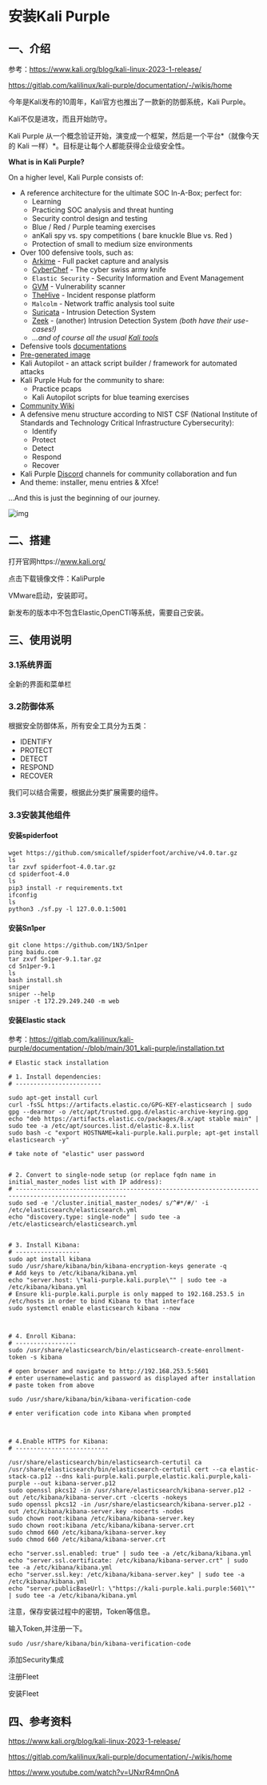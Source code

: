 # 安装Kali Purple

## 一、介绍

参考：https://www.kali.org/blog/kali-linux-2023-1-release/

https://gitlab.com/kalilinux/kali-purple/documentation/-/wikis/home

今年是Kali发布的10周年，Kali官方也推出了一款新的防御系统，Kali Purple。

Kali不仅是进攻，而且开始防守。

Kali Purple 从一个概念验证开始，演变成一个框架，然后是一个平台*（就像今天的 Kali 一样）*。目标是让每个人都能获得企业级安全性。



**What is in Kali Purple?**

On a higher level, Kali Purple consists of:

- A reference architecture for the ultimate SOC In-A-Box; perfect for:
  - Learning
  - Practicing SOC analysis and threat hunting
  - Security control design and testing
  - Blue / Red / Purple teaming exercises
  - anKali spy vs. spy competitions ( bare knuckle Blue vs. Red )
  - Protection of small to medium size environments
- Over 100 defensive tools, such as:
  - [Arkime](https://pkg.kali.org/pkg/arkime) - Full packet capture and analysis
  - [CyberChef](https://pkg.kali.org/pkg/cyberchef) - The cyber swiss army knife
  - `Elastic Security` - Security Information and Event Management
  - [GVM](https://www.kali.org/tools/gvm/) - Vulnerability scanner
  - [TheHive](https://pkg.kali.org/pkg/thehive) - Incident response platform
  - `Malcolm` - Network traffic analysis tool suite
  - [Suricata](https://pkg.kali.org/pkg/suricata) - Intrusion Detection System
  - [Zeek](https://pkg.kali.org/pkg/zeek) - (another) Intrusion Detection System *(both have their use-cases!)*
  - *…and of course all the usual [Kali tools](https://www.kali.org/tools/)*
- Defensive tools [documentations](https://gitlab.com/kalilinux/kali-purple/documentation)
- [Pre-generated image](https://www.kali.org/get-kali/)
- Kali Autopilot - an attack script builder / framework for automated attacks
- Kali Purple Hub for the community to share:
  - Practice pcaps
  - Kali Autopilot scripts for blue teaming exercises
- [Community Wiki](https://gitlab.com/kalilinux/kali-purple/documentation/-/wikis/home)
- A defensive menu structure according to NIST CSF (National Institute of Standards and Technology Critical Infrastructure Cybersecurity):
  - Identify
  - Protect
  - Detect
  - Respond
  - Recover
- Kali Purple [Discord](https://discord.kali.org/) channels for community collaboration and fun
- And theme: installer, menu entries & Xfce!

…And this is just the beginning of our journey.

![img](https://gitlab.com/kalilinux/kali-purple/documentation/-/raw/main/pictures/Kali-Purple-03-Architecture.png)



## 二、搭建

打开官网https://www.kali.org/

点击下载镜像文件：KaliPurple

VMware启动，安装即可。

新发布的版本中不包含Elastic,OpenCTI等系统，需要自己安装。



## 三、使用说明

### 3.1系统界面

全新的界面和菜单栏



### 3.2防御体系

根据安全防御体系，所有安全工具分为五类：

- IDENTIFY
- PROTECT
- DETECT
- RESPOND
- RECOVER

我们可以结合需要，根据此分类扩展需要的组件。



### 3.3安装其他组件

#### 安装spiderfoot

```
wget https://github.com/smicallef/spiderfoot/archive/v4.0.tar.gz
ls
tar zxvf spiderfoot-4.0.tar.gz
cd spiderfoot-4.0
ls
pip3 install -r requirements.txt
ifconfig
ls
python3 ./sf.py -l 127.0.0.1:5001
```

#### 安装Sn1per

```
git clone https://github.com/1N3/Sn1per
ping baidu.com
tar zxvf Sn1per-9.1.tar.gz
cd Sn1per-9.1
ls
bash install.sh
sniper
sniper --help
sniper -t 172.29.249.240 -m web
```

#### 安装Elastic stack

参考：https://gitlab.com/kalilinux/kali-purple/documentation/-/blob/main/301_kali-purple/installation.txt

```
# Elastic stack installation

# 1. Install dependencies:
# ------------------------

sudo apt-get install curl
curl -fsSL https://artifacts.elastic.co/GPG-KEY-elasticsearch | sudo gpg --dearmor -o /etc/apt/trusted.gpg.d/elastic-archive-keyring.gpg
echo "deb https://artifacts.elastic.co/packages/8.x/apt stable main" | sudo tee -a /etc/apt/sources.list.d/elastic-8.x.list
sudo bash -c "export HOSTNAME=kali-purple.kali.purple; apt-get install elasticsearch -y"

# take note of "elastic" user password


# 2. Convert to single-node setup (or replace fqdn name in initial_master_nodes list with IP address):
# -----------------------------------------------------------------------------------------------------
sudo sed -e '/cluster.initial_master_nodes/ s/^#*/#/' -i /etc/elasticsearch/elasticsearch.yml
echo "discovery.type: single-node" | sudo tee -a /etc/elasticsearch/elasticsearch.yml


# 3. Install Kibana:
# ------------------
sudo apt install kibana
sudo /usr/share/kibana/bin/kibana-encryption-keys generate -q
# Add keys to /etc/kibana/kibana.yml
echo "server.host: \"kali-purple.kali.purple\"" | sudo tee -a /etc/kibana/kibana.yml
# Ensure kli-purple.kali.purple is only mapped to 192.168.253.5 in /etc/hosts in order to bind Kibana to that interface
sudo systemctl enable elasticsearch kibana --now



# 4. Enroll Kibana:
# -----------------
sudo /usr/share/elasticsearch/bin/elasticsearch-create-enrollment-token -s kibana

# open browser and navigate to http://192.168.253.5:5601
# enter username=elastic and password as displayed after installation
# paste token from above

sudo /usr/share/kibana/bin/kibana-verification-code

# enter verification code into Kibana when prompted



# 4.Enable HTTPS for Kibana:
# --------------------------

/usr/share/elasticsearch/bin/elasticsearch-certutil ca
/usr/share/elasticsearch/bin/elasticsearch-certutil cert --ca elastic-stack-ca.p12 --dns kali-purple.kali.purple,elastic.kali.purple,kali-purple --out kibana-server.p12
sudo openssl pkcs12 -in /usr/share/elasticsearch/kibana-server.p12 -out /etc/kibana/kibana-server.crt -clcerts -nokeys
sudo openssl pkcs12 -in /usr/share/elasticsearch/kibana-server.p12 -out /etc/kibana/kibana-server.key -nocerts -nodes
sudo chown root:kibana /etc/kibana/kibana-server.key
sudo chown root:kibana /etc/kibana/kibana-server.crt
sudo chmod 660 /etc/kibana/kibana-server.key
sudo chmod 660 /etc/kibana/kibana-server.crt

echo "server.ssl.enabled: true" | sudo tee -a /etc/kibana/kibana.yml
echo "server.ssl.certificate: /etc/kibana/kibana-server.crt" | sudo tee -a /etc/kibana/kibana.yml
echo "server.ssl.key: /etc/kibana/kibana-server.key" | sudo tee -a /etc/kibana/kibana.yml
echo "server.publicBaseUrl: \"https://kali-purple.kali.purple:5601\"" | sudo tee -a /etc/kibana/kibana.yml
```

注意，保存安装过程中的密钥，Token等信息。

输入Token,并注册一下。

```
sudo /usr/share/kibana/bin/kibana-verification-code
```

添加Security集成 

注册Fleet

安装Fleet



## 四、参考资料

https://www.kali.org/blog/kali-linux-2023-1-release/

https://gitlab.com/kalilinux/kali-purple/documentation/-/wikis/home

https://www.youtube.com/watch?v=UNxrR4mnOnA
